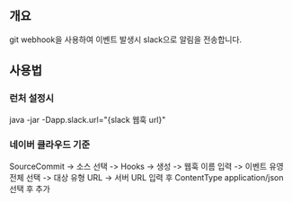 ## 개요
git webhook을 사용하여 이벤트 발생시 slack으로 알림을 전송합니다.

## 사용법
### 런처 설정시
java -jar -Dapp.slack.url="{slack 웹훅 url}"

### 네이버 클라우드 기준
SourceCommit -> 소스 선택 -> Hooks -> 생성 -> 웹훅 이름 입력 -> 이벤트 유영 전체 선택 -> 대상 유형 URL -> 서버 URL 입력 후 ContentType application/json 선택 후 추가
